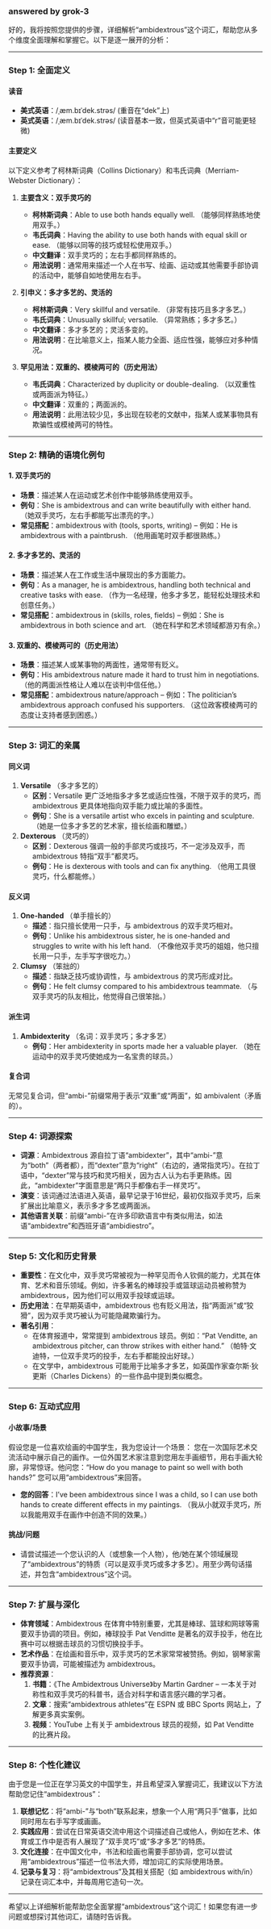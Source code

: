 ### answered by grok-3
好的，我将按照您提供的步骤，详细解析“ambidextrous”这个词汇，帮助您从多个维度全面理解和掌握它。以下是逐一展开的分析：

---

### Step 1: 全面定义

#### 读音
- **美式英语**：/ˌæm.bɪˈdek.strəs/ (重音在“dek”上)
- **英式英语**：/ˌæm.bɪˈdek.strəs/ (读音基本一致，但英式英语中“r”音可能更轻微)

#### 主要定义
以下定义参考了柯林斯词典（Collins Dictionary）和韦氏词典（Merriam-Webster Dictionary）：
1. **主要含义：双手灵巧的**
   - **柯林斯词典**：Able to use both hands equally well. （能够同样熟练地使用双手。）
   - **韦氏词典**：Having the ability to use both hands with equal skill or ease. （能够以同等的技巧或轻松使用双手。）
   - **中文翻译**：双手灵巧的；左右手都同样熟练的。
   - **用法说明**：通常用来描述一个人在书写、绘画、运动或其他需要手部协调的活动中，能够自如地使用左右手。

2. **引申义：多才多艺的、灵活的**
   - **柯林斯词典**：Very skillful and versatile. （非常有技巧且多才多艺。）
   - **韦氏词典**：Unusually skillful; versatile. （异常熟练；多才多艺。）
   - **中文翻译**：多才多艺的；灵活多变的。
   - **用法说明**：在比喻意义上，指某人能力全面、适应性强，能够应对多种情况。

3. **罕见用法：双重的、模棱两可的（历史用法）**
   - **韦氏词典**：Characterized by duplicity or double-dealing. （以双重性或两面派为特征。）
   - **中文翻译**：双重的；两面派的。
   - **用法说明**：此用法较少见，多出现在较老的文献中，指某人或某事物具有欺骗性或模棱两可的特性。

---

### Step 2: 精确的语境化例句

#### 1. 双手灵巧的
- **场景**：描述某人在运动或艺术创作中能够熟练使用双手。
- **例句**：She is ambidextrous and can write beautifully with either hand. （她双手灵巧，左右手都能写出漂亮的字。）
- **常见搭配**：ambidextrous with (tools, sports, writing) – 例如：He is ambidextrous with a paintbrush. （他用画笔时双手都很熟练。）

#### 2. 多才多艺的、灵活的
- **场景**：描述某人在工作或生活中展现出的多方面能力。
- **例句**：As a manager, he is ambidextrous, handling both technical and creative tasks with ease. （作为一名经理，他多才多艺，能轻松处理技术和创意任务。）
- **常见搭配**：ambidextrous in (skills, roles, fields) – 例如：She is ambidextrous in both science and art. （她在科学和艺术领域都游刃有余。）

#### 3. 双重的、模棱两可的（历史用法）
- **场景**：描述某人或某事物的两面性，通常带有贬义。
- **例句**：His ambidextrous nature made it hard to trust him in negotiations. （他的两面派性格让人难以在谈判中信任他。）
- **常见搭配**：ambidextrous nature/approach – 例如：The politician’s ambidextrous approach confused his supporters. （这位政客模棱两可的态度让支持者感到困惑。）

---

### Step 3: 词汇的亲属

#### 同义词
1. **Versatile** （多才多艺的）
   - **区别**：Versatile 更广泛地指多才多艺或适应性强，不限于双手的灵巧，而 ambidextrous 更具体地指向双手能力或比喻的多面性。
   - **例句**：She is a versatile artist who excels in painting and sculpture. （她是一位多才多艺的艺术家，擅长绘画和雕塑。）
2. **Dexterous** （灵巧的）
   - **区别**：Dexterous 强调一般的手部灵巧或技巧，不一定涉及双手，而 ambidextrous 特指“双手”都灵巧。
   - **例句**：He is dexterous with tools and can fix anything. （他用工具很灵巧，什么都能修。）

#### 反义词
1. **One-handed** （单手擅长的）
   - **描述**：指只擅长使用一只手，与 ambidextrous 的双手灵巧相对。
   - **例句**：Unlike his ambidextrous sister, he is one-handed and struggles to write with his left hand. （不像他双手灵巧的姐姐，他只擅长用一只手，左手写字很吃力。）
2. **Clumsy** （笨拙的）
   - **描述**：指缺乏技巧或协调性，与 ambidextrous 的灵巧形成对比。
   - **例句**：He felt clumsy compared to his ambidextrous teammate. （与双手灵巧的队友相比，他觉得自己很笨拙。）

#### 派生词
1. **Ambidexterity** （名词：双手灵巧；多才多艺）
   - **例句**：Her ambidexterity in sports made her a valuable player. （她在运动中的双手灵巧使她成为一名宝贵的球员。）

#### 复合词
无常见复合词，但“ambi-”前缀常用于表示“双重”或“两面”，如 ambivalent（矛盾的）。

---

### Step 4: 词源探索

- **词源**：Ambidextrous 源自拉丁语“ambidexter”，其中“ambi-”意为“both”（两者都），而“dexter”意为“right”（右边的，通常指灵巧）。在拉丁语中，“dexter”常与技巧和灵巧相关，因为古人认为右手更熟练。因此，“ambidexter”字面意思是“两只手都像右手一样灵巧”。
- **演变**：该词通过法语进入英语，最早记录于16世纪，最初仅指双手灵巧，后来扩展出比喻意义，表示多才多艺或两面派。
- **其他语言关联**：前缀“ambi-”在许多印欧语言中有类似用法，如法语“ambidextre”和西班牙语“ambidiestro”。

---

### Step 5: 文化和历史背景

- **重要性**：在文化中，双手灵巧常被视为一种罕见而令人钦佩的能力，尤其在体育、艺术和音乐领域。例如，许多著名的棒球投手或篮球运动员被称赞为 ambidextrous，因为他们可以用双手投球或运球。
- **历史用法**：在早期英语中，ambidextrous 也有贬义用法，指“两面派”或“狡猾”，因为双手灵巧被认为可能隐藏欺骗行为。
- **著名引用**：
  - 在体育报道中，常常提到 ambidextrous 球员。例如：“Pat Venditte, an ambidextrous pitcher, can throw strikes with either hand.” （帕特·文迪特，一位双手灵巧的投手，左右手都能投出好球。）
  - 在文学中，ambidextrous 可能用于比喻多才多艺，如英国作家查尔斯·狄更斯（Charles Dickens）的一些作品中提到类似概念。

---

### Step 6: 互动式应用

#### 小故事/场景
假设您是一位喜欢绘画的中国学生，我为您设计一个场景：
您在一次国际艺术交流活动中展示自己的画作。一位外国艺术家注意到您用左手画细节，用右手画大轮廓，非常惊讶。他问您：“How do you manage to paint so well with both hands?” 您可以用“ambidextrous”来回答。
- **您的回答**：I’ve been ambidextrous since I was a child, so I can use both hands to create different effects in my paintings. （我从小就双手灵巧，所以我能用双手在画作中创造不同的效果。）

#### 挑战/问题
- 请尝试描述一个您认识的人（或想象一个人物），他/她在某个领域展现了“ambidextrous”的特质（可以是双手灵巧或多才多艺）。用至少两句话描述，并包含“ambidextrous”这个词。

---

### Step 7: 扩展与深化

- **体育领域**：Ambidextrous 在体育中特别重要，尤其是棒球、篮球和网球等需要双手协调的项目。例如，棒球投手 Pat Venditte 是著名的双手投手，他在比赛中可以根据击球员的习惯切换投手手。
- **艺术作品**：在绘画和音乐中，双手灵巧的艺术家常常被赞扬。例如，钢琴家需要双手协调，可能被描述为 ambidextrous。
- **推荐资源**：
  1. **书籍**：《The Ambidextrous Universe》by Martin Gardner – 一本关于对称性和双手灵巧的科普书，适合对科学和语言感兴趣的学习者。
  2. **文章**：搜索“ambidextrous athletes”在 ESPN 或 BBC Sports 网站上，了解更多真实案例。
  3. **视频**：YouTube 上有关于 ambidextrous 球员的视频，如 Pat Venditte 的比赛片段。

---

### Step 8: 个性化建议

由于您是一位正在学习英文的中国学生，并且希望深入掌握词汇，我建议以下方法帮助您记住“ambidextrous”：
1. **联想记忆**：将“ambi-”与“both”联系起来，想象一个人用“两只手”做事，比如同时用左右手写字或画画。
2. **实践应用**：尝试在日常英语交流中用这个词描述自己或他人，例如在艺术、体育或工作中是否有人展现了“双手灵巧”或“多才多艺”的特质。
3. **文化连接**：在中国文化中，书法和绘画也需要手部协调，您可以尝试用“ambidextrous”描述一位书法大师，增加词汇的实际使用场景。
4. **记录与复习**：将“ambidextrous”及其相关搭配（如 ambidextrous with/in）记录在词汇本中，并每周用它造句一次。

---

希望以上详细解析能帮助您全面掌握“ambidextrous”这个词汇！如果您有进一步问题或想探讨其他词汇，请随时告诉我。